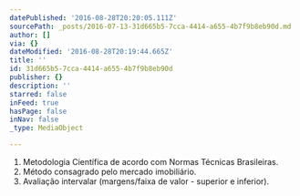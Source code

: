 ```yaml
---
datePublished: '2016-08-28T20:20:05.111Z'
sourcePath: _posts/2016-07-13-31d665b5-7cca-4414-a655-4b7f9b8eb90d.md
author: []
via: {}
dateModified: '2016-08-28T20:19:44.665Z'
title: ''
id: 31d665b5-7cca-4414-a655-4b7f9b8eb90d
publisher: {}
description: ''
starred: false
inFeed: true
hasPage: false
inNav: false
_type: MediaObject

---
```

1. Metodologia Científica de acordo com Normas Técnicas Brasileiras.
2. Método consagrado pelo mercado imobiliário.
3. Avaliação intervalar (margens/faixa de valor - superior e inferior).
